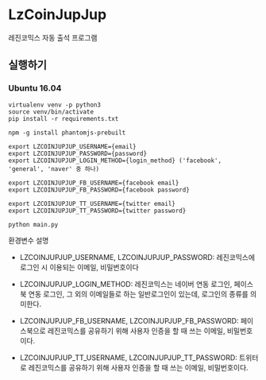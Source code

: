 # LzCoinJupJup
레진코믹스 자동 출석 프로그램

## 실행하기

### Ubuntu 16.04

```
virtualenv venv -p python3
source venv/bin/activate
pip install -r requirements.txt

npm -g install phantomjs-prebuilt

export LZCOINJUPJUP_USERNAME={email}
export LZCOINJUPJUP_PASSWORD={password}
export LZCOINJUPJUP_LOGIN_METHOD={login_method} ('facebook', 'general', 'naver' 중 하나)

export LZCOINJUPJUP_FB_USERNAME={facebook email}
export LZCOINJUPJUP_FB_PASSWORD={facebook password}

export LZCOINJUPJUP_TT_USERNAME={twitter email}
export LZCOINJUPJUP_TT_PASSWORD={twitter password}

python main.py
```
환경변수 설명

* LZCOINJUPJUP_USERNAME, LZCOINJUPJUP_PASSWORD: 레진코믹스에 로그인 시 이용되는 이메일, 비밀번호이다

* LZCOINJUPJUP_LOGIN_METHOD: 레진코믹스는 네이버 연동 로그인, 페이스북 연동 로그인, 그 외의 이메일들로 하는 일반로그인이 있는데, 로그인의 종류를 의미한다.

* LZCOINJUPJUP_FB_USERNAME, LZCOINJUPJUP_FB_PASSWORD: 페이스북으로 레진코믹스를 공유하기 위해 사용자 인증을 할 때 쓰는 이메일, 비밀번호이다.

* LZCOINJUPJUP_TT_USERNAME, LZCOINJUPJUP_TT_PASSWORD: 트위터로 레진코믹스를 공유하기 위해 사용자 인증을 할 때 쓰는 이메일, 비밀번호이다.
